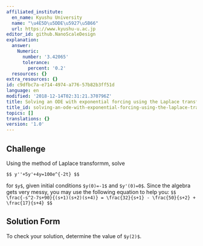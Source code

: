 ```yaml
---
affiliated_institute:
  en_name: Kyushu University
  name: "\u4E5D\u5DDE\u5927\u5B66"
  url: https://www.kyushu-u.ac.jp
editor_id: github.NanoScaleDesign
explanation:
  answer:
    Numeric:
      number: '3.42065'
      tolerance:
        percent: '0.2'
  resources: {}
extra_resources: {}
id: c9dfbc7a-e714-4974-a776-57b82b3ff51d
language: en
modified: '2018-12-14T02:31:21.370796Z'
title: Solving an ODE with exponential forcing using the Laplace transform method
title_id: solving-an-ode-with-exponential-forcing-using-the-laplace-transform-method
topics: []
translations: {}
version: '1.0'
---
```


## Challenge
Using the method of Laplace transformm, solve

`$$
    y''+5y'+4y=100e^{-2t}
$$`

for `$y$`, given initial conditions `$y(0)=-1$` and `$y'(0)=0$`. Since the algebra gets very messy, you may use the following equation to help you:
`$$
    \frac{-s^2-7s+90}{(s+1)(s+2)(s+4)} = \frac{32}{s+1} - \frac{50}{s+2} + \frac{17}{s+4}
$$`

## Solution Form
To check your solution, determine the value of `$y(2)$`.
